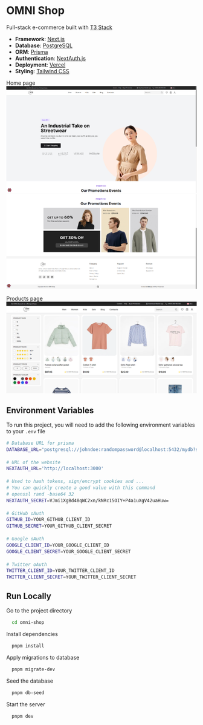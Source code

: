 # OMNI Shop

Full-stack e-commerce built with [T3 Stack](https://create.t3.gg/)

- **Framework**: [Next.js](https://nextjs.org/)
- **Database**: [PostgreSQL](https://www.postgresql.org/)
- **ORM**: [Prisma](https://prisma.io/)
- **Authentication**: [NextAuth.js](https://next-auth.js.org/)
- **Deployment**: [Vercel](https://vercel.com)
- **Styling**: [Tailwind CSS](https://tailwindcss.com/)

Home page
![homepage](public/screenshots/homepage.png)
![homepage1](public/screenshots/homepage1.png)

Products page
![homepage](public/screenshots/products.png)

## Environment Variables

To run this project, you will need to add the following environment variables to your `.env` file

```bash
# Database URL for prisma
DATABASE_URL="postgresql://johndoe:randompassword@localhost:5432/mydb?schema=public"

# URL of the website
NEXTAUTH_URL='http://localhost:3000'

# Used to hash tokens, sign/encrypt cookies and ...
# You can quickly create a good value with this command
# openssl rand -base64 32
NEXTAUTH_SECRET=VJmi1XgBd48qWC2xn/kNRc15OIY+P4a1uXgV42uaHuw=

# GitHub oAuth
GITHUB_ID=YOUR_GITHUB_CLIENT_ID
GITHUB_SECRET=YOUR_GITHUB_CLIENT_SECRET

# Google oAuth
GOOGLE_CLIENT_ID=YOUR_GOOGLE_CLIENT_ID
GOOGLE_CLIENT_SECRET=YOUR_GOOGLE_CLIENT_SECRET

# Twitter oAuth
TWITTER_CLIENT_ID=YOUR_TWITTER_CLIENT_ID
TWITTER_CLIENT_SECRET=YOUR_TWITTER_CLIENT_SECRET
```

## Run Locally


Go to the project directory

```bash
  cd omni-shop
```

Install dependencies

```bash
  pnpm install
```

Apply migrations to database

```bash
  pnpm migrate-dev
```

Seed the database

```bash
  pnpm db-seed
```

Start the server

```bash
  pnpm dev
```
